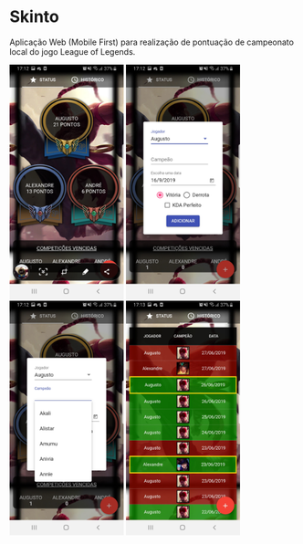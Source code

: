 # Skinto
Aplicação Web (Mobile First) para realização de pontuação de campeonato local do jogo League of Legends.

<img src="screenshots/game.jpg" width="200" >
<img src="screenshots/game2.jpg" width="200" >
<img src="screenshots/game3.jpg" width="200" >
<img src="screenshots/game4.jpg" width="200" >

